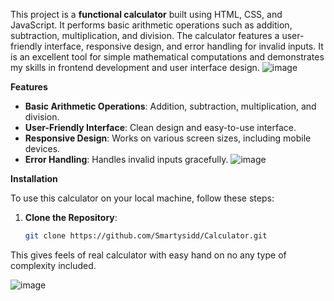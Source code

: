 This project is a **functional calculator** built using HTML, CSS, and JavaScript. It performs basic arithmetic operations such as addition, subtraction, multiplication, and division. The calculator features a user-friendly interface, responsive design, and error handling for invalid inputs. It is an excellent tool for simple mathematical computations and demonstrates my skills in frontend development and user interface design.
![image](https://github.com/user-attachments/assets/c77560a5-bce9-4549-84c4-5092556fbe9b)

**Features**
- **Basic Arithmetic Operations**: Addition, subtraction, multiplication, and division.
- **User-Friendly Interface**: Clean design and easy-to-use interface.
- **Responsive Design**: Works on various screen sizes, including mobile devices.
- **Error Handling**: Handles invalid inputs gracefully.
![image](https://github.com/user-attachments/assets/9d0fb63d-2c73-4b2c-93b4-0045497d015c)

**Installation**

To use this calculator on your local machine, follow these steps:

1. **Clone the Repository**:
   ```bash
   git clone https://github.com/Smartysidd/Calculator.git
This gives feels of real calculator with easy hand on no any type of complexity included.

![image](https://github.com/user-attachments/assets/a7dba3d0-268c-4432-be80-a54a06e64490)
